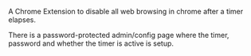A Chrome Extension to disable all web browsing in chrome after a timer elapses.

There is a password-protected admin/config page where the timer, password and whether the timer is active is setup.